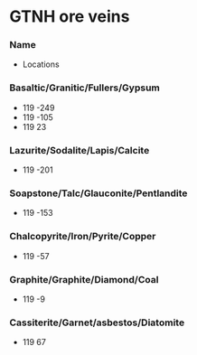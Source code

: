 # GTNH ore veins 

### Name
* Locations

### Basaltic/Granitic/Fullers/Gypsum
* 119 -249
* 119 -105
* 119   23

### Lazurite/Sodalite/Lapis/Calcite
* 119 -201

### Soapstone/Talc/Glauconite/Pentlandite
* 119 -153

### Chalcopyrite/Iron/Pyrite/Copper
* 119  -57

### Graphite/Graphite/Diamond/Coal
* 119   -9

### Cassiterite/Garnet/asbestos/Diatomite

* 119 67
